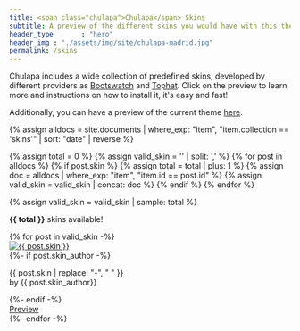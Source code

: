 ```yaml
---
title: <span class="chulapa">Chulapa</span> Skins
subtitle: A preview of the different skins you would have with this theme
header_type       : "hero"
header_img : "./assets/img/site/chulapa-madrid.jpg"
permalink: /skins
---
```


<span class="chulapa">Chulapa</span> includes a wide collection of predefined skins, developed by different providers as [Bootswatch](https://bootswatch.com/) and [Tophat](https://themesguide.github.io/top-hat/dist/). Click on the preview to learn more and instructions on how to install it, it's easy and fast!

Additionally, you can have a preview of the current theme [here](https://dieghernan.github.io/chulapa/skins/current).


{% assign alldocs = site.documents | where_exp: "item", "item.collection == 'skins'" | sort: "date" | reverse %}

{% assign total = 0 %}
{% assign valid_skin = '' | split: ',' %}
  {% for post in alldocs %}
     {% if post.skin %}
      {% assign total = total | plus: 1 %}
      {% assign doc = alldocs | where_exp: "item", "item.id == post.id" %}
      {% assign valid_skin = valid_skin | concat: doc %}
     {% endif %}
  {% endfor %}

{% assign valid_skin = valid_skin | sample: total %}


<p class="lead"><strong>{{ total }}</strong> skins available!</p>

<div class="row row-cols-1 row-cols-sm-2 row-cols-md-3 mx-auto">
{% for post in valid_skin -%} 
  <div class="col mb-3">
  <div class="card h-100 border">
  <a href="{{- post.url | absolute_url -}}">
 <img class="card-img-top" src="{{- post.og_image | replace: ".png", ".webp" | absolute_url  -}}" alt="{{ post.skin }}"></a>
     <div class="card-body text-center border-top">
      {%- if post.skin_author -%}
      <p class="card-text text-right"><span class="font-weight-bold text-capitalize">{{ post.skin | replace: "-", " " }}</span><br><span class="small font-weight-light font-italic text-secondary"> by {{ post.skin_author}}</span></p>
      {%- endif -%}
    </div>
    <div class="card-footer text-center bg-transparent border-top-0">
    <a href="{{- post.url | absolute_url -}}" class="btn btn-primary btn-sm">Preview</a>
    </div>
  </div>
  </div>
{%- endfor -%}
</div>



